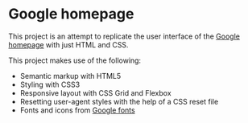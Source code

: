 # Google homepage

This project is an attempt to replicate the user interface of the
[Google homepage](https://www.google.com) with just HTML and CSS.

This project makes use of the following:

- Semantic markup with HTML5
- Styling with CSS3
- Responsive layout with CSS Grid and Flexbox
- Resetting user-agent styles with the help of a CSS reset file
- Fonts and icons from [Google fonts](https://fonts.google.com)
